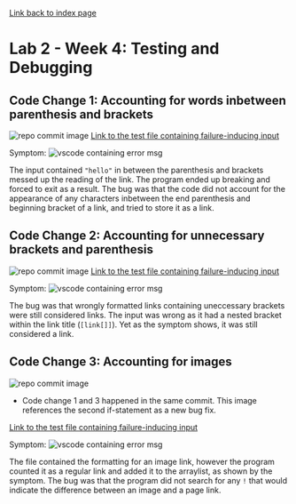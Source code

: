 [Link back to index page](https://mialyssa.github.io/cse15l-lab-reports/)

# Lab 2 - Week 4: Testing and Debugging

## Code Change 1: Accounting for words inbetween parenthesis and brackets
![repo commit image](https://user-images.githubusercontent.com/97639434/151639615-c1657892-a41c-4991-806a-845171ebe695.png)
[Link to the test file containing failure-inducing input](https://github.com/mialyssa/markdown-parse/blob/main/breaks-first-commit-2.md) 

Symptom: 
![vscode containing error msg](https://user-images.githubusercontent.com/97639434/151638494-a1a122c8-bc46-4bf1-b6cc-b5d72e64205d.png)

The input contained ```"hello"``` in between the parenthesis and brackets messed up the reading of the link. The program ended up breaking and forced to exit as a result. The bug was that the code did not account for the appearance of any characters inbetween the end parenthesis and beginning bracket of a link, and tried to store it as a link.



## Code Change 2: Accounting for unnecessary brackets and parenthesis
![repo commit image](https://user-images.githubusercontent.com/97639434/151639024-90d7164f-ec5c-4b97-9b7f-304443bc83c8.png)
[Link to the test file containing failure-inducing input](https://github.com/mialyssa/markdown-parse/blob/main/breaks-second-commit.md) 

Symptom: 
![vscode containing error msg](https://user-images.githubusercontent.com/97639434/151640363-a47a80f1-8be9-48f1-a622-e7223dac577c.png)

The bug was that wrongly formatted links containing uneccessary brackets were still considered links. The input was wrong as it had a nested bracket within the link title (```[link[]]```). Yet as the symptom shows, it was still considered a link. 



## Code Change 3: Accounting for images
![repo commit image](https://user-images.githubusercontent.com/97639434/151637256-b017d910-3442-432c-89d5-1c1268f87eda.png)
* Code change 1 and 3 happened in the same commit. This image references the second if-statement as a new bug fix.

[Link to the test file containing failure-inducing input](https://github.com/mialyssa/markdown-parse/blob/main/test-file6.md) 

Symptom: 
![vscode containing error msg](https://user-images.githubusercontent.com/97639434/151639833-8412a075-5ecb-474f-99d1-c82397d57e76.png)

The file contained the formatting for an image link, however the program counted it as a regular link and added it to the arraylist, as shown by the symptom. The bug was that the program did not search for any ```!``` that would indicate the difference between an image and a page link.

